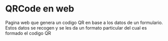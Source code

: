 # QRCode en web
Pagina web que genera un codigo QR en base a los datos de un formulario. Estos datos se recogen y se les da un formato particular del cual es formado el codigo QR
